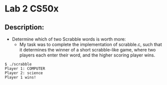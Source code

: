 # Lab 2 CS50x

## Description:

- Determine which of two Scrabble words is worth more:
    - My task was to complete the implementation of scrabble.c, such that it determines the winner of a short scrabble-like game, where two players each enter their word, and the higher scoring player wins.

```
$ ./scrabble
Player 1: COMPUTER
Player 2: science
Player 1 wins!

```